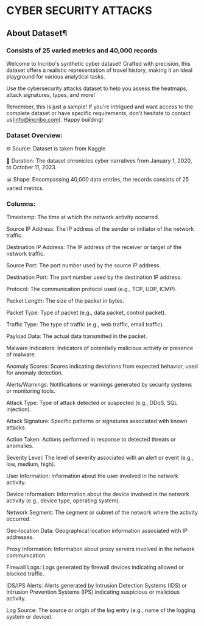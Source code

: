 # CYBER SECURITY ATTACKS
## About Dataset¶
### Consists of 25 varied metrics and 40,000 records

Welcome to Incribo's synthetic cyber dataset! Crafted with precision, this dataset offers a realistic representation of travel history, making it an ideal playground for various analytical tasks.

Use the cybersecurity attacks dataset to help you assess the heatmaps, attack signatures, types, and more!

Remember, this is just a sample! If you're intrigued and want access to the complete dataset or have specific requirements, don't hesitate to contact us(info@incribo.com). Happy building!

### Dataset Overview:

🌐 Source: Dataset is taken from Kaggle

📆 Duration: The dataset chronicles cyber narratives from January 1, 2020, to October 11, 2023.

📊 Shape: Encompassing 40,000 data entries, the records consists of 25 varied metrics.

### Columns:

Timestamp: The time at which the network activity occurred.

Source IP Address: The IP address of the sender or initiator of the network traffic.

Destination IP Address: The IP address of the receiver or target of the network traffic.

Source Port: The port number used by the source IP address.

Destination Port: The port number used by the destination IP address.

Protocol: The communication protocol used (e.g., TCP, UDP, ICMP).

Packet Length: The size of the packet in bytes.

Packet Type: Type of packet (e.g., data packet, control packet).

Traffic Type: The type of traffic (e.g., web traffic, email traffic).

Payload Data: The actual data transmitted in the packet.

Malware Indicators: Indicators of potentially malicious activity or presence of malware.

Anomaly Scores: Scores indicating deviations from expected behavior, used for anomaly detection.

Alerts/Warnings: Notifications or warnings generated by security systems or monitoring tools.

Attack Type: Type of attack detected or suspected (e.g., DDoS, SQL injection).

Attack Signature: Specific patterns or signatures associated with known attacks.

Action Taken: Actions performed in response to detected threats or anomalies.

Severity Level: The level of severity associated with an alert or event (e.g., low, medium, high).

User Information: Information about the user involved in the network activity.

Device Information: Information about the device involved in the network activity (e.g., device type, operating system).

Network Segment: The segment or subnet of the network where the activity occurred.

Geo-location Data: Geographical location information associated with IP addresses.

Proxy Information: Information about proxy servers involved in the network communication.

Firewall Logs: Logs generated by firewall devices indicating allowed or blocked traffic.

IDS/IPS Alerts: Alerts generated by Intrusion Detection Systems (IDS) or Intrusion Prevention Systems (IPS) indicating suspicious or malicious activity.

Log Source: The source or origin of the log entry (e.g., name of the logging system or device).
